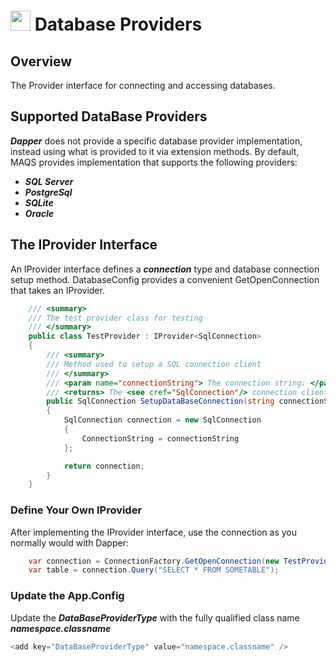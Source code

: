 # <img src="resources/maqslogo.ico" height="32" width="32"> Database Providers

## Overview
The Provider interface for connecting and accessing databases.

## Supported DataBase Providers
***Dapper*** does not provide a specific database provider implementation, instead using what is provided to it via extension methods. By default, MAQS provides implementation that supports the following providers:

* ***SQL Server***
* ***PostgreSql***
* ***SQLite***
* ***Oracle***

## The IProvider Interface
An IProvider interface defines a ***connection*** type and database connection setup method. DatabaseConfig provides a convenient GetOpenConnection that takes an IProvider.

```csharp
    /// <summary>
    /// The test provider class for testing
    /// </summary>
    public class TestProvider : IProvider<SqlConnection>
    {
        /// <summary>
        /// Method used to setup a SQL connection client
        /// </summary>
        /// <param name="connectionString"> The connection string. </param>
        /// <returns> The <see cref="SqlConnection"/> connection client. </returns>
        public SqlConnection SetupDataBaseConnection(string connectionString)
        {
            SqlConnection connection = new SqlConnection
            {
                ConnectionString = connectionString
            };

            return connection;
        }
    } 

```

### Define Your Own IProvider
After implementing the IProvider interface, use the connection as you normally would with Dapper:

```csharp
    var connection = ConnectionFactory.GetOpenConnection(new TestProvider());
    var table = connection.Query("SELECT * FROM SOMETABLE");
```

### Update the App.Config

Update the ***DataBaseProviderType*** with the fully qualified class name ***namespace.classname***

```csharp
<add key="DataBaseProviderType" value="namespace.classname" />
```